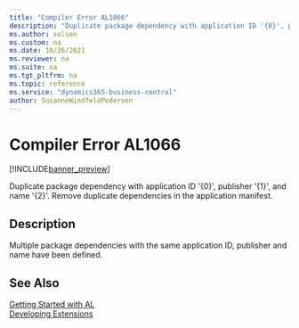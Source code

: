 ```yaml
---
title: "Compiler Error AL1066"
description: "Duplicate package dependency with application ID '{0}', publisher '{1}', and name '{2}'."
ms.author: solsen
ms.custom: na
ms.date: 10/26/2021
ms.reviewer: na
ms.suite: na
ms.tgt_pltfrm: na
ms.topic: reference
ms.service: "dynamics365-business-central"
author: SusanneWindfeldPedersen
---
```

[//]: # (START>DO_NOT_EDIT)
[//]: # (IMPORTANT:Do not edit any of the content between here and the END>DO_NOT_EDIT.)
[//]: # (Any modifications should be made in the .xml files in the ModernDev repo.)
# Compiler Error AL1066

[!INCLUDE[banner_preview](../includes/banner_preview.md)]

Duplicate package dependency with application ID '{0}', publisher '{1}', and name '{2}'. Remove duplicate dependencies in the application manifest.

## Description
Multiple package dependencies with the same application ID, publisher and name have been defined.  

[//]: # (IMPORTANT: END>DO_NOT_EDIT)
## See Also  
[Getting Started with AL](../devenv-get-started.md)  
[Developing Extensions](../devenv-dev-overview.md)  